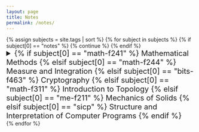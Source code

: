 ```yaml
---
layout: page
title: Notes
permalink: /notes/
---
```


<section>
{% assign subjects = site.tags | sort %}
{% for subject in subjects %}
    {% if subject[0] == "notes" %} {% continue %} {% endif %}
    <details>
        <summary style="font-size:20px;">
            {% if subject[0] == "math-f241" %} Mathematical Methods
            {% elsif subject[0] == "math-f244" %} Measure and Integration
            {% elsif subject[0] == "bits-f463" %} Cryptography
            {% elsif subject[0] == "math-f311" %} Introduction to Topology 
            {% elsif subject[0] == "me-f211" %} Mechanics of Solids
            {% elsif subject[0] == "sicp" %} Structure and Interpretation of Computer Programs
            {% endif %}
        </summary>
        <ul style="list-style-type:none; font-size:18px; margin-top: 5px">
            {% for post in subject[1] %}
                <li><a href="{{ post.url | relative_url }}">
                    <span style="color:grey;">{{ post.date | date: "%B %-d, %Y" }}</span> - {{ post.title }}
                </a></li>
            {% endfor %}
        </ul>
    </details>
{% endfor %}
</section>
